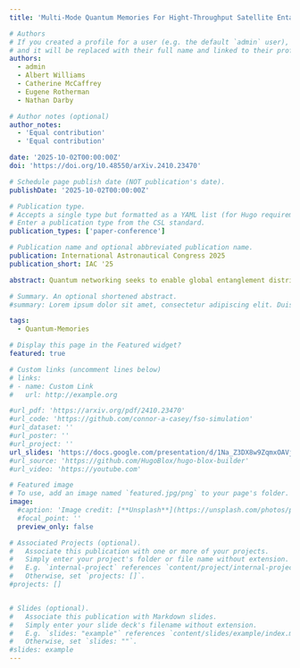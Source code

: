 ```yaml
---
title: 'Multi-Mode Quantum Memories For Hight-Throughput Satellite Entanglement Distribution'

# Authors
# If you created a profile for a user (e.g. the default `admin` user), write the username (folder name) here
# and it will be replaced with their full name and linked to their profile.
authors:
  - admin
  - Albert Williams
  - Catherine McCaffrey
  - Eugene Rotherman
  - Nathan Darby

# Author notes (optional)
author_notes:
  - 'Equal contribution'
  - 'Equal contribution'

date: '2025-10-02T00:00:00Z'
doi: 'https://doi.org/10.48550/arXiv.2410.23470'

# Schedule page publish date (NOT publication's date).
publishDate: '2025-10-02T00:00:00Z'

# Publication type.
# Accepts a single type but formatted as a YAML list (for Hugo requirements).
# Enter a publication type from the CSL standard.
publication_types: ['paper-conference']

# Publication name and optional abbreviated publication name.
publication: International Astronautical Congress 2025
publication_short: IAC '25

abstract: Quantum networking seeks to enable global entanglement distribution, but terrestrial and free-space channels face severe loss and noise limitations, necessitating quantum repeaters with efficient, long-lived quantum memories (QMs). Space-based architectures, particularly satellite-assisted links, offer a path to intercontinental scales, yet demand QMs compatible with orbital constraints like radiation, power limits, and extended latencies. In this work we propose a multimode quantum memory (MMQM) for Low-Earth Orbit (LEO) repeaters based on the atomic frequency comb (AFC) protocol. Our design integrates a hybrid alkali–noble-gas ensemble in an optical cavity, using alkali atoms for strong photon–matter coupling and noble-gas nuclear spins for minutes-to-hours coherence—without cryogenics. The architecture natively supports temporal and spectral multiplexing, enabling storage of a hundred modes to parallelize probabilistic operations and overcome light-limited round-trip times. Representative link budgets at $h\!\approx\!500$ km with realistic apertures, $\eta_{\text{mem}}\!\gtrsim\!70\%$, and $t_{\text{buffer}}$ of several minutes predict improvements of up to two orders of magnitude in per-pass success probability and instantaneous SKR relative to memoryless dual downlink, with clear scaling in $N$. Our contributions are: (i) a non-cryogenic, space-ready multimode memory; (ii) a systems analysis coupling mode count, storage time, and orbital geometry to achievable rate; and (iii) a near-term implementation roadmap. Together, these results indicate feasibility with current to near-term technology and provide a practical path toward a high-rate, space-enabled quantum internet.

# Summary. An optional shortened abstract.
#summary: Lorem ipsum dolor sit amet, consectetur adipiscing elit. Duis posuere tellus ac convallis placerat. Proin tincidunt magna sed ex sollicitudin condimentum.

tags:
  - Quantum-Memories

# Display this page in the Featured widget?
featured: true

# Custom links (uncomment lines below)
# links:
# - name: Custom Link
#   url: http://example.org

#url_pdf: 'https://arxiv.org/pdf/2410.23470'
#url_code: 'https://github.com/connor-a-casey/fso-simulation'
#url_dataset: ''
#url_poster: ''
#url_project: ''
url_slides: 'https://docs.google.com/presentation/d/1Na_Z3DX8w9ZqmxOAVj_MzOksFY6e0Ds9/edit?usp=drive_link&ouid=109062253904683875949&rtpof=true&sd=true'
#url_source: 'https://github.com/HugoBlox/hugo-blox-builder'
#url_video: 'https://youtube.com'

# Featured image
# To use, add an image named `featured.jpg/png` to your page's folder.
image:
  #caption: 'Image credit: [**Unsplash**](https://unsplash.com/photos/pLCdAaMFLTE)'
  #focal_point: ''
  preview_only: false

# Associated Projects (optional).
#   Associate this publication with one or more of your projects.
#   Simply enter your project's folder or file name without extension.
#   E.g. `internal-project` references `content/project/internal-project/index.md`.
#   Otherwise, set `projects: []`.
#projects: []


# Slides (optional).
#   Associate this publication with Markdown slides.
#   Simply enter your slide deck's filename without extension.
#   E.g. `slides: "example"` references `content/slides/example/index.md`.
#   Otherwise, set `slides: ""`.
#slides: example
---
```


